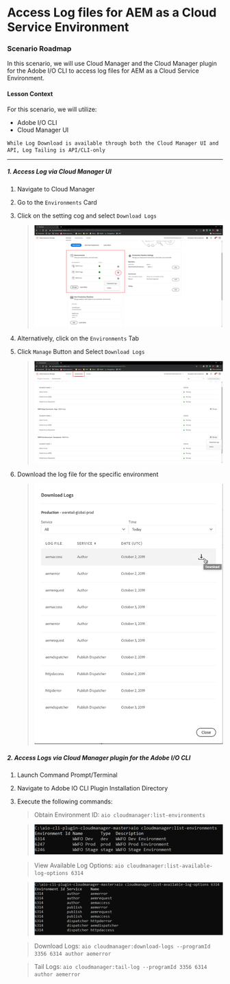 
# Access Log files for AEM as a Cloud Service Environment

### Scenario Roadmap

In this scenario, we will use Cloud Manager and the Cloud Manager plugin for the Adobe I/O CLI to access log files for AEM as a Cloud Service Environment.

#### Lesson Context

For this scenario, we will utilize:

* Adobe I/O CLI
* Cloud Manager UI

```
While Log Download is available through both the Cloud Manager UI and API, Log Tailing is API/CLI-only
``` 
---

##### 1. Access Log via Cloud Manager UI

1. Navigate to Cloud Manager
2. Go to the ` Environments ` Card
3. Click on the setting cog and select ` Download Logs `
    > ![1.PNG](./images/1.PNG)
4. Alternatively, click on the ` Environments ` Tab
5. Click ` Manage ` Button and Select ` Download Logs `
    > ![2.PNG](./images/2.PNG)

6. Download the log file for the specific environment

    > ![3.PNG](./images/3.PNG)

##### 2. Access Logs via Cloud Manager plugin for the Adobe I/O CLI

1. Launch Command Prompt/Terminal 
2. Navigate to Adobe IO CLI Plugin Installation Directory
3. Execute the following commands:
    > Obtain Environment ID: ` aio cloudmanager:list-environments `

    > ![4.PNG](./images/5.PNG)

    > View Available Log Options: ` aio cloudmanager:list-available-log-options 6314 `

    > ![5.PNG](./images/6.PNG)

    > Download Logs: ` aio cloudmanager:download-logs --programId 3356 6314 author aemerror `

    > Tail Logs: ` aio cloudmanager:tail-log --programId 3356 6314 author aemerror `

